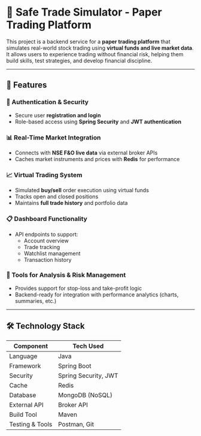 # 💼 Safe Trade Simulator - Paper Trading Platform

This project is a backend service for a **paper trading platform** that simulates real-world stock trading using **virtual funds and live market data**. It allows users to experience trading without financial risk, helping them build skills, test strategies, and develop financial discipline.

---

## 🚀 Features

### 🔐 Authentication & Security
- Secure user **registration and login**
- Role-based access using **Spring Security** and **JWT authentication**

### 📊 Real-Time Market Integration
- Connects with **NSE F&O live data** via external broker APIs
- Caches market instruments and prices with **Redis** for performance

### 📈 Virtual Trading System
- Simulated **buy/sell** order execution using virtual funds
- Tracks open and closed positions
- Maintains **full trade history** and portfolio data

### 📋 Dashboard Functionality
- API endpoints to support:
  - Account overview
  - Trade tracking
  - Watchlist management
  - Transaction history

### 🧰 Tools for Analysis & Risk Management
- Provides support for stop-loss and take-profit logic
- Backend-ready for integration with performance analytics (charts, summaries, etc.)

---

## 🛠️ Technology Stack

| Component          | Tech Used            |
|--------------------|----------------------|
| Language           | Java                 |
| Framework          | Spring Boot          |
| Security           | Spring Security, JWT |
| Cache              | Redis                |
| Database           | MongoDB (NoSQL)      |
| External API       | Broker API    |
| Build Tool         | Maven                |
| Testing & Tools    | Postman, Git         |




